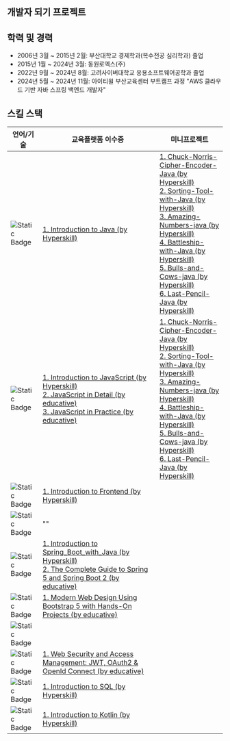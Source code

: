 ## 개발자 되기 프로젝트 ##

## 학력 및 경력
- 2006년 3월 ~ 2015년 2월: 부산대학교 경제학과(복수전공 심리학과) 졸업
- 2015년 1월 ~ 2024년 3월: 동원로엑스(주)
- 2022년 9월 ~ 2024년 8월: 고려사이버대학교 응용소프트웨어공학과 졸업
- 2024년 5월 ~ 2024년 11월: 아이티윌 부산교육센터 부트캠프 과정 "AWS 클라우드 기반 자바 스프링 백엔드 개발자"


## 스킬 스택
| 언어/기술                                                                                                             | 교육플랫폼 이수증                                                                                                                                                                                                                                                                                                                                                                                 | 미니프로젝트                                                                                                                                                                                                                                                                                                                                                                                                                                                                                                                                                                                                                                                     |
|-------------------------------------------------------------------------------------------------------------------|-------------------------------------------------------------------------------------------------------------------------------------------------------------------------------------------------------------------------------------------------------------------------------------------------------------------------------------------------------------------------------------------|------------------------------------------------------------------------------------------------------------------------------------------------------------------------------------------------------------------------------------------------------------------------------------------------------------------------------------------------------------------------------------------------------------------------------------------------------------------------------------------------------------------------------------------------------------------------------------------------------------------------------------------------------------|
| ![Static Badge](https://img.shields.io/badge/Java-004088?style=flat-square)                                       | [1. Introduction to Java (by Hyperskill) ](https://hyperskill.org/certificates/ad6822c2-7779-4313-ac62-63fb83a67bbf.pdf)                                                                                                                                                                                                                                                                  | [1. Chuck-Norris-Cipher-Encoder-Java (by Hyperskill) ](https://github.com/bohyun86/Chuck-Norris-Cipher-Encoder-Java)  <br/> [2. Sorting-Tool-with-Java (by Hyperskill) ](https://github.com/bohyun86/Sorting-Tool-with-Java) <br/> [3. Amazing-Numbers-java (by Hyperskill) ](https://github.com/bohyun86/Amazing-Numbers-java) <br/> [4. Battleship-with-Java (by Hyperskill) ](https://github.com/bohyun86/Battleship-with-Java) <br/> [5. Bulls-and-Cows-java (by Hyperskill) ](https://github.com/bohyun86/Bulls-and-Cows-java) <br/> [6. Last-Pencil-Java (by Hyperskill) ](https://github.com/bohyun86/Last-Pencil-Java)                             |
| ![Static Badge](https://img.shields.io/badge/JavaScript-F7DF1E?style=flat-square&logo=javascript&logoColor=white) | [1. Introduction to JavaScript (by Hyperskill) ](https://hyperskill.org/certificates/13604df5-e089-48be-a806-b8bf768af18e.pdf) <br/>  [2. JavaScript in Detail (by educative) ](https://www.educative.io/verify-certificate/vgA3wPF4mmyD0JN88hyqVWpYzpkgIl) <br/> [3. JavaScript in Practice (by educative) ](https://www.educative.io/verify-certificate/vgA3wPF4yzwpg4xyGsyqVWpYzpkgIl) | <a rowspan="3"> [1. Chuck-Norris-Cipher-Encoder-Java (by Hyperskill) ](https://github.com/bohyun86/Chuck-Norris-Cipher-Encoder-Java)  <br/> [2. Sorting-Tool-with-Java (by Hyperskill) ](https://github.com/bohyun86/Sorting-Tool-with-Java) <br/> [3. Amazing-Numbers-java (by Hyperskill) ](https://github.com/bohyun86/Amazing-Numbers-java) <br/> [4. Battleship-with-Java (by Hyperskill) ](https://github.com/bohyun86/Battleship-with-Java) <br/> [5. Bulls-and-Cows-java (by Hyperskill) ](https://github.com/bohyun86/Bulls-and-Cows-java) <br/> [6. Last-Pencil-Java (by Hyperskill) ](https://github.com/bohyun86/Last-Pencil-Java) </a>  |
| ![Static Badge](https://img.shields.io/badge/HTML5-E34F26?style=flat-square&logo=html5&logoColor=white)           | [1. Introduction to Frontend (by Hyperskill) ](https://hyperskill.org/certificates/41f99943-fc1b-4d89-97de-efbc4bb156f6.pdf)                                                                                                                                                                                                                                                              |                                                                                                                                                                                                                                                                                                                                                                                                                                                                                                                                                                                                                                                            |
| ![Static Badge](https://img.shields.io/badge/CSS3-1572B6?style=flat-square&logo=css3&logoColor=white)             | ""                                                                                                                                                                                                                                                                                                                                                                                        |                                                                                                                                                                                                                                                                                                                                                                                                                                                                                                                                                                                                                                                            |
| ![Static Badge](https://img.shields.io/badge/Spring-6DB33F?style=flat-square&logo=springboot&logoColor=white)     | [1. Introduction to Spring_Boot_with_Java (by Hyperskill) ](https://hyperskill.org/certificates/dd893cd1-9ddb-4a69-8720-71dc3b032265.pdf) <br/>  [2. The Complete Guide to Spring 5 and Spring Boot 2 (by educative) ](https://www.educative.io/verify-certificate/RLG6RK5VJG0T0WwQrO9KQnIQMjElrPl3vf6)                                                                                   |                                                                                                                                                                                                                                                                                                                                                                                                                                                                                                                                                                                                                                                            |
| ![Static Badge](https://img.shields.io/badge/BootStrap-7952B3?style=flat-square&logo=bootstrap&logoColor=white)   | [1. Modern Web Design Using Bootstrap 5 with Hands-On Projects (by educative)](https://www.educative.io/verify-certificate/0AkW25A0QjmcMypEAKnWxDcLlVpkB2kKqsP)                                                                                                                                                                                                                              |                                                                                                                                                                                                                                                                                                                                                                                                                                                                                                                                                                                                                                                            |
| ![Static Badge](https://img.shields.io/badge/TypeScript-3178C6?style=flat-square&logo=typescript&logoColor=white) |                                                                                                                                                                                                                                                                                                                                                                                           |                                                                                                                                                                                                                                                                                                                                                                                                                                                                                                                                                                                                                                                            |
| ![Static Badge](https://img.shields.io/badge/WebSecurity-071D49?style=flat-square)                                | [1. Web Security and Access Management: JWT, OAuth2 & OpenId Connect (by educative)](https://www.educative.io/verify-certificate/KAnBq1PjOj7uZ0MQWX7mGgUol8k9y391rHB)                                                                                                                                                                                                                                                                                                                                                                                   |                                                                                                                                                                                                                                                                                                                                                                                                                                                                                                                                                                                                                                                            |
| ![Static Badge](https://img.shields.io/badge/SQL-4479A1?style=flat-square&logo=mysql&logoColor=white)             | [1. Introduction to SQL (by Hyperskill) ](https://hyperskill.org/certificates/7edc5518-ea6e-4ae5-b73f-c4d01d9c5009.pdf)                                                                                                                                                                                                                                                                   |                                                                                                                                                                                                                                                                                                                                                                                                                                                                                                                                                                                                                                                            |
| ![Static Badge](https://img.shields.io/badge/Kotlin-7F52FF?style=flat-square&logo=kotlin&logoColor=white)         | [1. Introduction to Kotlin (by Hyperskill) ](https://hyperskill.org/certificates/ff15356a-f7b5-4e73-9fca-ca8f69af1951.pdf)                                                                                                                                                                                                                                                                |                                                                                                                                                                                                                                                                                                                                                                                                                                                                                                                                                                                                                                                            |

